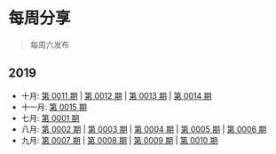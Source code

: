 # 每周分享

> 每周六发布

## 2019

- 十月: [第 0011 期](2019/10/05.md) | [第 0012 期](2019/10/12.md) | [第 0013 期](2019/10/19.md) | [第 0014 期](2019/10/26.md)
- 十一月: [第 0015 期](2019/11/02.md)
- 七月: [第 0001 期](2019/07/27.md)
- 八月: [第 0002 期](2019/08/03.md) | [第 0003 期](2019/08/10.md) | [第 0004 期](2019/08/17.md) | [第 0005 期](2019/08/24.md) | [第 0006 期](2019/08/31.md)
- 九月: [第 0007 期](2019/09/07.md) | [第 0008 期](2019/09/14.md) | [第 0009 期](2019/09/21.md) | [第 0010 期](2019/09/28.md)
